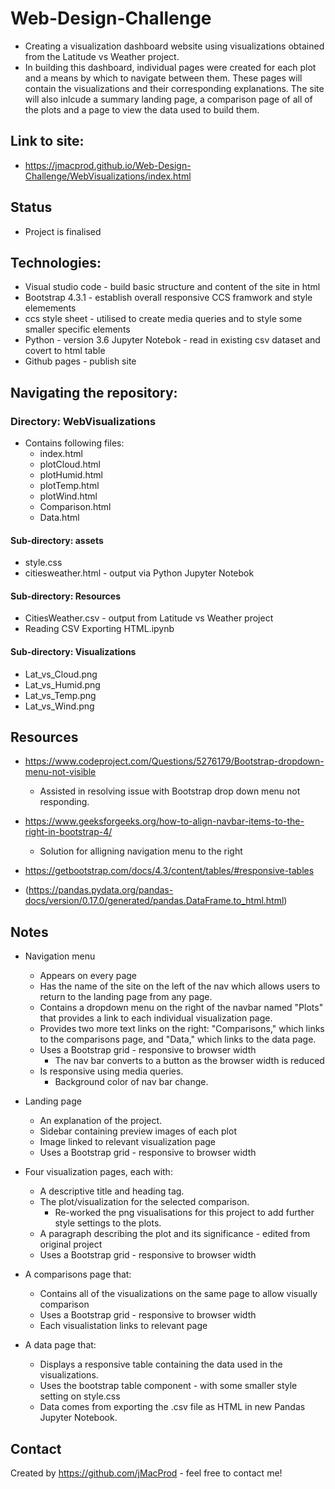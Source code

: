 # Web-Design-Challenge

* Creating a visualization dashboard website using visualizations obtained from the Latitude vs Weather project. 
* In building this dashboard, individual pages were created for each plot and a means by which to navigate between them. These pages will contain the visualizations and their corresponding explanations. The site will also inlcude a summary landing page, a comparison page of all of the plots and a page to view the data used to build them.

## Link to site:
* https://jmacprod.github.io/Web-Design-Challenge/WebVisualizations/index.html

## Status
* Project is finalised

## Technologies:
* Visual studio code - build basic structure and content of the site in html 
* Bootstrap 4.3.1 - establish overall responsive CCS framwork and style elemements
* ccs style sheet - utilised to create media queries and to style some smaller specific elements
* Python - version 3.6 Jupyter Notebok - read in existing csv dataset and covert to html table 
* Github pages - publish site

## Navigating the repository:
### Directory: WebVisualizations
* Contains following files:
    * index.html
    * plotCloud.html
    * plotHumid.html
    * plotTemp.html
    * plotWind.html
    * Comparison.html
    * Data.html
    
#### Sub-directory: assets
* style.css
* citiesweather.html - output via Python Jupyter Notebok
    
#### Sub-directory: Resources
* CitiesWeather.csv - output from Latitude vs Weather project
* Reading CSV Exporting HTML.ipynb

#### Sub-directory: Visualizations
* Lat_vs_Cloud.png
* Lat_vs_Humid.png
* Lat_vs_Temp.png
* Lat_vs_Wind.png
    
## Resources
* https://www.codeproject.com/Questions/5276179/Bootstrap-dropdown-menu-not-visible
    * Assisted in resolving issue with Bootstrap drop down menu not responding.
    
* https://www.geeksforgeeks.org/how-to-align-navbar-items-to-the-right-in-bootstrap-4/
    * Solution for alligning navigation menu to the right

*  https://getbootstrap.com/docs/4.3/content/tables/#responsive-tables

* (https://pandas.pydata.org/pandas-docs/version/0.17.0/generated/pandas.DataFrame.to_html.html)

## Notes
* Navigation menu
    * Appears on every page
    * Has the name of the site on the left of the nav which allows users to return to the landing page from any page.
    * Contains a dropdown menu on the right of the navbar named "Plots" that provides a link to each individual visualization page.
    * Provides two more text links on the right: "Comparisons," which links to the comparisons page, and "Data," which links to the data page.
    * Uses a Bootstrap grid - responsive to browser width
        * The nav bar converts to a button as the browser width is reduced
    * Is responsive using media queries.        
        * Background color of nav bar change.


* Landing page
    * An explanation of the project.
    * Sidebar containing preview images of each plot
    * Image linked to relevant visualization page 
    * Uses a Bootstrap grid - responsive to browser width

* Four visualization pages, each with:
    * A descriptive title and heading tag.
    * The plot/visualization for the selected comparison.
        * Re-worked the png visualisations for this project to add further style settings to the plots.
    * A paragraph describing the plot and its significance - edited from original project
    * Uses a Bootstrap grid - responsive to browser width

* A comparisons page that:
    * Contains all of the visualizations on the same page to allow visually comparison
    * Uses a Bootstrap grid - responsive to browser width
    * Each visualistation links to relevant page

* A data page that:
    * Displays a responsive table containing the data used in the visualizations.
    * Uses the bootstrap table component - with some smaller style setting on style.css
    * Data comes from exporting the .csv file as HTML in new Pandas Jupyter Notebook.
   
## Contact
Created by https://github.com/jMacProd - feel free to contact me!
